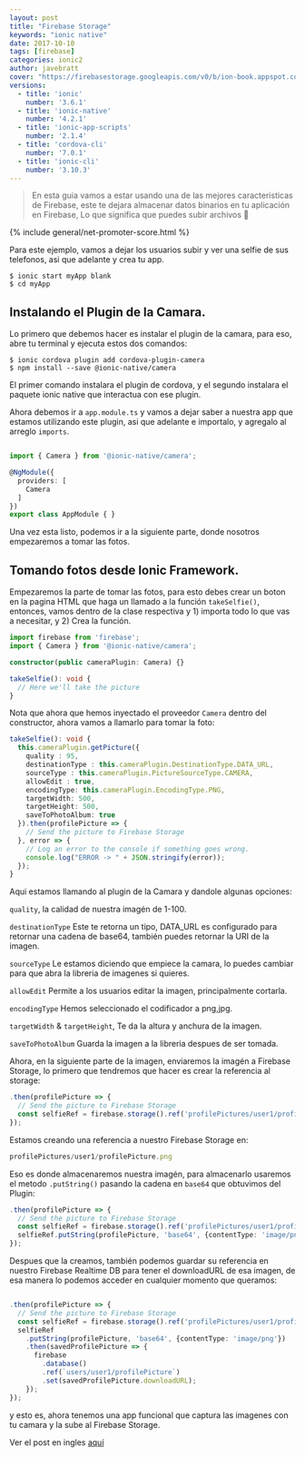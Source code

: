 ```yaml
---
layout: post
title: "Firebase Storage"
keywords: "ionic native"
date: 2017-10-10
tags: [firebase]
categories: ionic2
author: javebratt
cover: "https://firebasestorage.googleapis.com/v0/b/ion-book.appspot.com/o/posts%2F2017-10-10-firebase-storage%2FFirebase%20Storage%20y%20Ionic.png?alt=media&token=71f774a1-7096-41f8-ae02-3f81f29d8466"
versions:
  - title: 'ionic'
    number: '3.6.1'
  - title: 'ionic-native'
    number: '4.2.1'
  - title: 'ionic-app-scripts'
    number: '2.1.4'
  - title: 'cordova-cli'
    number: '7.0.1'
  - title: 'ionic-cli'
    number: '3.10.3'
---
```


> En esta guia vamos a estar usando una de las mejores caracteristicas de Firebase, este te dejara almacenar datos binarios en tu aplicación en Firebase, Lo que significa que puedes subir archivos 🙂
<!--summary-->

<amp-img width="810" height="450" layout="responsive" src="https://firebasestorage.googleapis.com/v0/b/ion-book.appspot.com/o/posts%2F2017-10-10-firebase-storage%2FFirebase%20Storage%20y%20Ionic.png?alt=media&token=71f774a1-7096-41f8-ae02-3f81f29d8466" alt="Firebase Storage"></amp-img>

{% include general/net-promoter-score.html %} 

Para este ejemplo, vamos a dejar los usuarios subir y ver una selfie de sus telefonos, asi que adelante y crea tu app.

````
$ ionic start myApp blank
$ cd myApp
````

## Instalando el Plugin de la Camara.

Lo primero que debemos hacer es instalar el plugin de la camara, para eso, abre tu terminal y ejecuta estos dos comandos:

````
$ ionic cordova plugin add cordova-plugin-camera
$ npm install --save @ionic-native/camera
````

El primer comando instalara el plugin de cordova, y el segundo instalara el paquete ionic native que interactua con ese plugin.

Ahora debemos ir a ```app.module.ts``` y vamos a dejar saber a nuestra app que estamos utilizando este plugin, asi que adelante e importalo, y agregalo al arreglo ```imports```.

````ts

import { Camera } from '@ionic-native/camera';

@NgModule({
  providers: [
    Camera
  ]
})
export class AppModule { }

````

Una vez esta listo, podemos ir a la siguiente parte, donde nosotros empezaremos a tomar las fotos.

## Tomando fotos desde Ionic Framework.

Empezaremos la parte de tomar las fotos, para esto debes crear un boton en la pagina HTML que haga un llamado a la función ```takeSelfie()```, entonces, vamos dentro de la clase respectiva y 1) importa todo lo que vas a necesitar, y 2) Crea la función.

````ts
import firebase from 'firebase';
import { Camera } from '@ionic-native/camera';

constructor(public cameraPlugin: Camera) {}

takeSelfie(): void {
  // Here we'll take the picture
}
````

Nota que ahora que hemos inyectado el proveedor ```Camera``` dentro del constructor, ahora vamos a llamarlo para tomar la foto:

````ts
takeSelfie(): void {
  this.cameraPlugin.getPicture({
    quality : 95,
    destinationType : this.cameraPlugin.DestinationType.DATA_URL,
    sourceType : this.cameraPlugin.PictureSourceType.CAMERA,
    allowEdit : true,
    encodingType: this.cameraPlugin.EncodingType.PNG,
    targetWidth: 500,
    targetHeight: 500,
    saveToPhotoAlbum: true
  }).then(profilePicture => {
    // Send the picture to Firebase Storage
  }, error => {
    // Log an error to the console if something goes wrong.
    console.log("ERROR -> " + JSON.stringify(error));
  });
}
````

Aqui estamos llamando al plugin de la Camara y dandole algunas opciones:

```quality```, la calidad de nuestra imagén de 1-100.

```destinationType``` Este te retorna un tipo, DATA_URL es configurado para retornar una cadena de base64, también puedes retornar la URI de la imagen. 

```sourceType``` Le estamos diciendo que empiece la camara, lo puedes cambiar para que abra la libreria de imagenes si quieres.

```allowEdit``` Permite a los usuarios editar la imagen, principalmente cortarla.

```encodingType``` Hemos seleccionado el codificador a png,jpg.

```targetWidth``` & ```targetHeight```, Te da la altura y anchura de la imagen.

```saveToPhotoAlbum``` Guarda la imagen a la libreria despues de ser tomada.

Ahora, en la siguiente parte de la imagen, enviaremos la imagén a Firebase Storage, lo primero que tendremos que hacer es crear la referencia al storage:

````ts
.then(profilePicture => {
  // Send the picture to Firebase Storage
  const selfieRef = firebase.storage().ref('profilePictures/user1/profilePicture.png');
});
````
Estamos creando una referencia a nuestro Firebase Storage en:

````ts
profilePictures/user1/profilePicture.png
````
Eso es donde almacenaremos nuestra imagén, para almacenarlo usaremos el metodo ```.putString()``` pasando la cadena en ```base64``` que obtuvimos del Plugin:

````ts
.then(profilePicture => {
  // Send the picture to Firebase Storage
  const selfieRef = firebase.storage().ref('profilePictures/user1/profilePicture.png');
  selfieRef.putString(profilePicture, 'base64', {contentType: 'image/png'});
});
````

Despues que la creamos, también podemos guardar su referencia en nuestro Firebase Realtime DB para tener el downloadURL de esa imagen, de esa manera lo podemos acceder en cualquier momento que queramos:

````ts

.then(profilePicture => {
  // Send the picture to Firebase Storage
  const selfieRef = firebase.storage().ref('profilePictures/user1/profilePicture.png');
  selfieRef
    .putString(profilePicture, 'base64', {contentType: 'image/png'})
    .then(savedProfilePicture => {
      firebase
        .database()
        .ref(`users/user1/profilePicture`)
        .set(savedProfilePicture.downloadURL);
    });
});

````

y esto es,  ahora tenemos una app funcional que captura las imagenes con tu camara y la sube al Firebase Storage.

Ver el post en ingles [aquí](https://javebratt.com/firebase-storage-ionic-camera/)